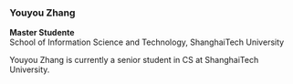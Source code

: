 ### Youyou Zhang
**Master Studente**  
School of Information Science and Technology, ShanghaiTech University  

Youyou Zhang is currently a senior student in CS at ShanghaiTech University.
